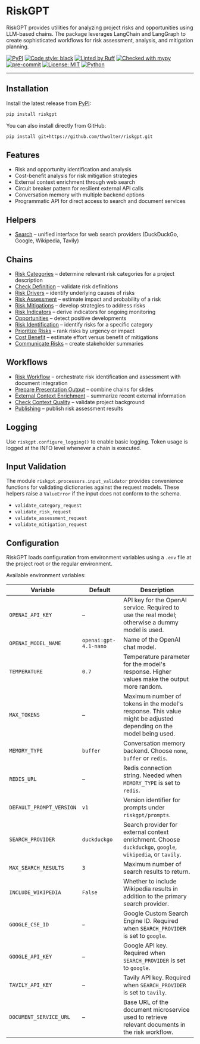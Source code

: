 # RiskGPT

RiskGPT provides utilities for analyzing project risks and opportunities using LLM-based chains. The package leverages LangChain and LangGraph to create sophisticated workflows for risk assessment, analysis, and mitigation planning.

[![PyPI](https://img.shields.io/pypi/v/riskgpt)](https://pypi.org/project/riskgpt/)
[![Code style: black](https://img.shields.io/badge/code%20style-black-000000.svg)](https://github.com/psf/black)
[![Linted by Ruff](https://img.shields.io/badge/lint-ruff-green.svg)](https://docs.astral.sh/ruff/)
[![Checked with mypy](https://img.shields.io/badge/type%20checked-mypy-blue.svg)](http://mypy-lang.org/)
[![pre-commit](https://img.shields.io/badge/pre--commit-enabled-brightgreen?logo=pre-commit&logoColor=white)](https://pre-commit.com/)
[![License: MIT](https://img.shields.io/pypi/l/riskgpt.svg)](https://github.com/thwolter/riskgpt/blob/main/LICENSE)
[![Python](https://img.shields.io/pypi/pyversions/riskgpt)](https://pypi.org/project/riskgpt/)

---

## Installation

Install the latest release from [PyPI](https://pypi.org/project/riskgpt/):
```bash
pip install riskgpt
```

You can also install directly from GitHub:
```bash
pip install git+https://github.com/thwolter/riskgpt.git
```



## Features

- Risk and opportunity identification and analysis
- Cost-benefit analysis for risk mitigation strategies
- External context enrichment through web search
- Circuit breaker pattern for resilient external API calls
- Conversation memory with multiple backend options
- Programmatic API for direct access to search and document services

## Helpers

- [Search](search.md) – unified interface for web search providers (DuckDuckGo, Google, Wikipedia, Tavily)

## Chains

- [Risk Categories](risk_categories.md) – determine relevant risk categories for a project description
- [Check Definition](check_definition.md) – validate risk definitions
- [Risk Drivers](risk_drivers.md) – identify underlying causes of risks
- [Risk Assessment](risk_assessment.md) – estimate impact and probability of a risk
- [Risk Mitigations](risk_mitigations.md) – develop strategies to address risks
- [Risk Indicators](risk_indicators.md) – derive indicators for ongoing monitoring
- [Opportunities](opportunities.md) – detect positive developments
- [Risk Identification](risk_identification.md) – identify risks for a specific category
- [Prioritize Risks](prioritize_risks.md) – rank risks by urgency or impact
- [Cost Benefit](cost_benefit.md) – estimate effort versus benefit of mitigations
- [Communicate Risks](communicate_risks.md) – create stakeholder summaries

## Workflows

- [Risk Workflow](risk_workflow.md) – orchestrate risk identification and assessment with document integration
- [Prepare Presentation Output](prepare_presentation_output.md) – combine chains for slides
- [External Context Enrichment](external_context_enrichment.md) – summarize recent external information
- [Check Context Quality](check_context_quality.md) – validate project background
- [Publishing](publishing.md) – publish risk assessment results

## Logging

Use `riskgpt.configure_logging()` to enable basic logging. Token usage is logged
at the INFO level whenever a chain is executed.


## Input Validation

The module `riskgpt.processors.input_validator` provides convenience functions
for validating dictionaries against the request models. These helpers raise a
`ValueError` if the input does not conform to the schema.

- `validate_category_request`
- `validate_risk_request`
- `validate_assessment_request`
- `validate_mitigation_request`

## Configuration

RiskGPT loads configuration from environment variables using a `.env` file at the project root or the regular environment.

Available environment variables:

| Variable | Default | Description |
|----------|---------|-------------|
| `OPENAI_API_KEY` | – | API key for the OpenAI service. Required to use the real model; otherwise a dummy model is used. |
| `OPENAI_MODEL_NAME` | `openai:gpt-4.1-nano` | Name of the OpenAI chat model. |
| `TEMPERATURE` | `0.7` | Temperature parameter for the model's response. Higher values make the output more random. |
| `MAX_TOKENS` | – | Maximum number of tokens in the model's response. This value might be adjusted depending on the model being used. |
| `MEMORY_TYPE` | `buffer` | Conversation memory backend. Choose `none`, `buffer` or `redis`. |
| `REDIS_URL` | – | Redis connection string. Needed when `MEMORY_TYPE` is set to `redis`. |
| `DEFAULT_PROMPT_VERSION` | `v1` | Version identifier for prompts under `riskgpt/prompts`. |
| `SEARCH_PROVIDER` | `duckduckgo` | Search provider for external context enrichment. Choose `duckduckgo`, `google`, `wikipedia`, or `tavily`. |
| `MAX_SEARCH_RESULTS` | `3` | Maximum number of search results to return. |
| `INCLUDE_WIKIPEDIA` | `False` | Whether to include Wikipedia results in addition to the primary search provider. |
| `GOOGLE_CSE_ID` | – | Google Custom Search Engine ID. Required when `SEARCH_PROVIDER` is set to `google`. |
| `GOOGLE_API_KEY` | – | Google API key. Required when `SEARCH_PROVIDER` is set to `google`. |
| `TAVILY_API_KEY` | – | Tavily API key. Required when `SEARCH_PROVIDER` is set to `tavily`. |
| `DOCUMENT_SERVICE_URL` | – | Base URL of the document microservice used to retrieve relevant documents in the risk workflow. |
